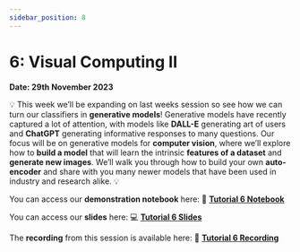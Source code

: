 ```yaml
---
sidebar_position: 8
---
```


# 6: Visual Computing II

**Date: 29th November 2023**

💡 This week we’ll be expanding on last weeks session so see how we can turn our classifiers in **generative models**! Generative models have recently captured a lot of attention, with models like **DALL-E** generating art of users and **ChatGPT** generating informative responses to many questions. Our focus will be on generative models for **computer vision**, where we’ll explore how to **build a model** that will learn the intrinsic **features of a dataset** and **generate new images**. We’ll walk you through how to build your own **auto-encoder** and share with you many newer models that have been used in industry and research alike. 💡

You can access our **demonstration notebook** here: 📘 [**Tutorial 6 Notebook**](https://github.com/UCLAIS/ml-tutorials-season-4/blob/main/week-6/VAE_andAE.ipynb)

You can access our **slides** here: 💻 [**Tutorial 6 Slides**](https://www.canva.com/design/DAFqI69GK8k/gqvVWbxKazyxAg2Sx3Fbng/edit?utm_content=DAFqI69GK8k&utm_campaign=designshare&utm_medium=link2&utm_source=sharebutton)

The **recording** from this session is available here: 🎤 [**Tutorial 6 Recording**](https://youtu.be/sJwf4R3jh8g)
